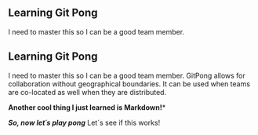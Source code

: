 ## Learning Git Pong
I need to master this so I can be a good team member.

## Learning Git Pong 
I need to master this so I can be a good team member. GitPong allows for collaboration without geographical boundaries. It can be used when teams are co-located as well when they are distributed. 

**Another cool thing I just learned is Markdown!***

***So, now let´s play pong***
Let´s see if this works!